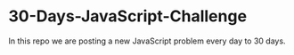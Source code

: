 # 30-Days-JavaScript-Challenge

In this repo we are posting a new JavaScript problem every day to 30 days.
